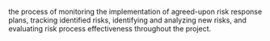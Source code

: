 the process of monitoring the implementation of agreed-upon risk response plans, tracking identified 
risks, identifying and analyzing new risks, and evaluating risk process effectiveness throughout the project.

